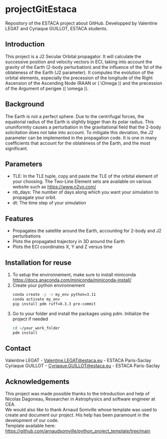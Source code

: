# projectGitEstaca
Repository of the ESTACA project about GitHub. Developped by Valentine LEGAT and Cyriaque GUILLOT, ESTACA students.

## Introduction
This project is a J2 Secular Orbital propagator. It will calculate the successive position and velocity vectors in ECI, taking into account the gravity of the Earth (2-body perturbation) and the influence of the 1st of the oblateness of the Earth (J2 parameter). It computes the evolution of the orbital elements, especially the precession of the longitude of the Right Ascension of the Ascending Node (RAAN or \( \Omega \)) and the precession of the Argument of perigee (\( \omega \)).

## Background
The Earth is not a perfect sphere. Due to the centrifugal forces, the equatorial radius of the Earth is slightly bigger than its polar radius. This ununiformity causes a perturbation in the gravitational field that the 2-body solicitation does not take into account. To mitigate this deviation, the J2 parameter can be implemented in the propagation code. It is one in many coefficients that account for the oblateness of the Earth, and the most significant.

## Parameters
- TLE: In the TLE tuple, copy and paste the TLE of the orbital element of your choosing. The Two-Line Element sets are available on various website such as https://www.n2yo.com/
- nb_days: The number of days along which you want your simulation to propagate your orbit.
- dt: The time step of your simulation

## Features
- Propagates the satellite around the Earth, accounting for 2-body and J2 perturbations
- Plots the propagated trajectory in 3D around the Earth
- Plots the ECI coordinates X, Y and Z versus time

## Installation for reuse
1. To setup the environnement, make sure to install miniconda https://docs.anaconda.com/miniconda/miniconda-install/
2. Create your python environnement
    ```bash
    conda create -y -n my_env python=3.11
    conda activate my_env
    pip install pdm ruff=0.3.3 pre-commit
3. Go to your folder and install the packages using pdm. Initialize the project if needed
    ```bash
    cd ~/your_work_folder
    pdm install

## Contact
Valentine LEGAT - Valentine.LEGAT@estaca.eu - ESTACA Paris-Saclay <br />
Cyriaque GUILLOT - Cyriaque.GUILLOT@estaca.eu - ESTACA Paris-Saclay

## Acknowledgements
This project was made possible thanks to the introduction and help of Nicolas Dagoneau, Researcher in Astrophysics and software engineer at CEA. <br />
We would also like to thank Arnaud Somville whose template was used to create and document our project. His help has been paramount in the development of our code. <br />
Template available here: https://github.com/arnaudsomville/python_project_template/tree/main